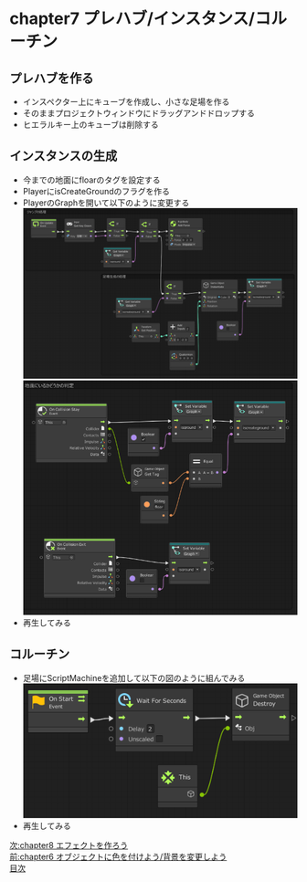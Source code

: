 # chapter7 プレハブ/インスタンス/コルーチン
## プレハブを作る
- インスペクター上にキューブを作成し、小さな足場を作る
- そのままプロジェクトウィンドウにドラッグアンドドロップする
- ヒエラルキー上のキューブは削除する

## インスタンスの生成
- 今までの地面にfloarのタグを設定する
- PlayerにisCreateGroundのフラグを作る
- PlayerのGraphを開いて以下のように変更する　　
![flow](https://github.com/Naja-Naja/Unity_Handson/blob/main/Handson/flow8.png)  
![flow](https://github.com/Naja-Naja/Unity_Handson/blob/main/Handson/flow9.png) 
- 再生してみる　　

## コルーチン
- 足場にScriptMachineを追加して以下の図のように組んでみる
![flow](https://github.com/Naja-Naja/Unity_Handson/blob/main/Handson/flow10.png)  
- 再生してみる

[次:chapter8 エフェクトを作ろう](https://github.com/Naja-Naja/Unity_Handson/blob/main/Handson/chapter8.md)  
[前:chapter6 オブジェクトに色を付けよう/背景を変更しよう](https://github.com/Naja-Naja/Unity_Handson/blob/main/Handson/chapter6.md)   
[目次](https://github.com/Naja-Naja/Unity_Handson) 
